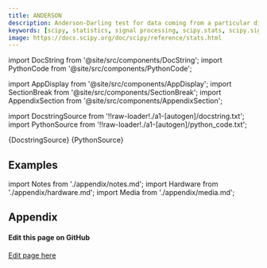 ```yaml
---
title: ANDERSON
description: Anderson-Darling test for data coming from a particular distribution. The Anderson-Darling test tests the null hypothesis that a sample is drawn from a population that follows a particular distribution. For the Anderson-Darling test, the critical values depend on which distribution is being tested against.  This function works for normal, exponential, logistic, or Gumbel (Extreme Value Type I) distributions.
keywords: [scipy, statistics, signal processing, scipy.stats, scipy.signal, scipy.stats.anderson]
image: https://docs.scipy.org/doc/scipy/reference/stats.html
---
```


[//]: # (Custom component imports)

import DocString from '@site/src/components/DocString';
import PythonCode from '@site/src/components/PythonCode';

import AppDisplay from '@site/src/components/AppDisplay';
import SectionBreak from '@site/src/components/SectionBreak';
import AppendixSection from '@site/src/components/AppendixSection';

[//]: # (Docstring)

import DocstringSource from '!!raw-loader!./a1-[autogen]/docstring.txt';
import PythonSource from '!!raw-loader!./a1-[autogen]/python_code.txt';


<DocString>{DocstringSource}</DocString>
<PythonCode GLink='SCIPY/stats/ANDERSON/ANDERSON.py'>{PythonSource}</PythonCode>


<SectionBreak />

    

[//]: # (Examples)

## Examples

<AppDisplay 
  GLink='SCIPY/stats/ANDERSON'
  nodeLabel='ANDERSON'>
</AppDisplay>

<SectionBreak />

    

[//]: # (Appendix)

import Notes from './appendix/notes.md';
import Hardware from './appendix/hardware.md';
import Media from './appendix/media.md';

## Appendix

<AppendixSection index={0} folderPath='nodes/SCIPY/stats/ANDERSON/appendix/'><Notes /></AppendixSection>
<AppendixSection index={1} folderPath='nodes/SCIPY/stats/ANDERSON/appendix/'><Hardware /></AppendixSection>
<AppendixSection index={2} folderPath='nodes/SCIPY/stats/ANDERSON/appendix/'><Media /></AppendixSection>

<SectionBreak />

[//]: # (Edit page on GitHub)

#### Edit this page on GitHub

[Edit page here](https://github.com/flojoy-ai/docs/tree/main/docs/nodes/SCIPY/STATS/ANDERSON)


